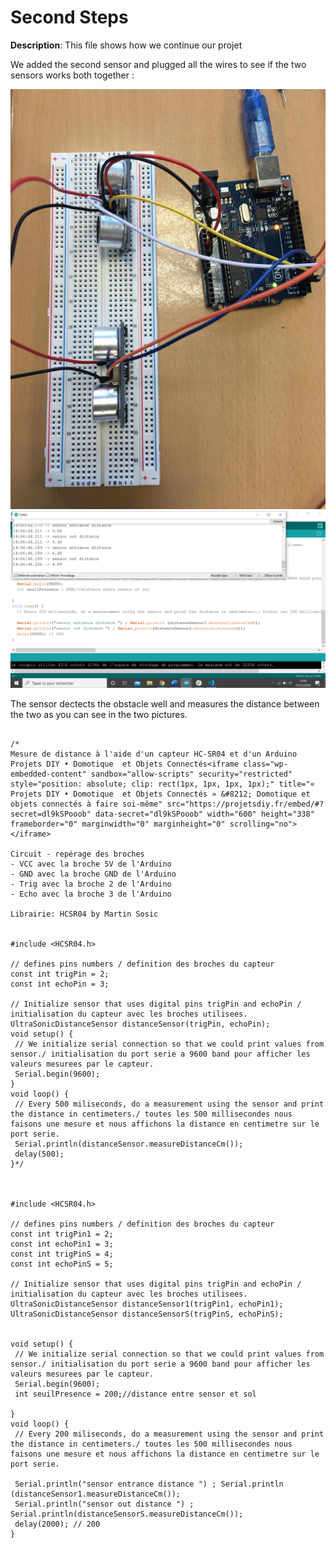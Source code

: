 # Second Steps
 **Description**:  This file shows how we continue our projet

We added the second sensor and plugged all the wires to see if the two sensors works both together :

![Branchement](https://github.com/efrei-paris-sud/2020-B-Bad-and-Boudji/blob/main/project/Step2/131570519_714866209166673_3110274308391363592_n.jpg)
![Screen](https://github.com/efrei-paris-sud/2020-B-Bad-and-Boudji/blob/main/project/Step2/131692346_178328550678658_3062877474122607788_n.png)

The sensor dectects the obstacle well and measures the distance between the two as you can see in the two pictures.

 ```Arduino
 
 /*
Mesure de distance à l'aide d'un capteur HC-SR04 et d'un Arduino
Projets DIY • Domotique  et Objets Connectés<iframe class="wp-embedded-content" sandbox="allow-scripts" security="restricted" style="position: absolute; clip: rect(1px, 1px, 1px, 1px);" title="« Projets DIY • Domotique  et Objets Connectés » &#8212; Domotique et objets connectés à faire soi-même" src="https://projetsdiy.fr/embed/#?secret=dl9kSPooob" data-secret="dl9kSPooob" width="600" height="338" frameborder="0" marginwidth="0" marginheight="0" scrolling="no"></iframe>

Circuit - repérage des broches
- VCC avec la broche 5V de l'Arduino
- GND avec la broche GND de l'Arduino
- Trig avec la broche 2 de l'Arduino
- Echo avec la broche 3 de l'Arduino

Librairie: HCSR04 by Martin Sosic


#include <HCSR04.h>

// defines pins numbers / definition des broches du capteur
const int trigPin = 2;
const int echoPin = 3;
 
// Initialize sensor that uses digital pins trigPin and echoPin / initialisation du capteur avec les broches utilisees.
UltraSonicDistanceSensor distanceSensor(trigPin, echoPin);
void setup() {
  // We initialize serial connection so that we could print values from sensor./ initialisation du port serie a 9600 band pour afficher les valeurs mesurees par le capteur.
  Serial.begin(9600); 
}
void loop() {
  // Every 500 miliseconds, do a measurement using the sensor and print the distance in centimeters./ toutes les 500 millisecondes nous faisons une mesure et nous affichons la distance en centimetre sur le port serie.
  Serial.println(distanceSensor.measureDistanceCm());
  delay(500);
}*/



#include <HCSR04.h>

// defines pins numbers / definition des broches du capteur
const int trigPin1 = 2;
const int echoPin1 = 3;
const int trigPinS = 4;
const int echoPinS = 5;
 
// Initialize sensor that uses digital pins trigPin and echoPin / initialisation du capteur avec les broches utilisees.
UltraSonicDistanceSensor distanceSensor1(trigPin1, echoPin1);
UltraSonicDistanceSensor distanceSensorS(trigPinS, echoPinS);


void setup() {
  // We initialize serial connection so that we could print values from sensor./ initialisation du port serie a 9600 band pour afficher les valeurs mesurees par le capteur.
  Serial.begin(9600); 
  int seuilPresence = 200;//distance entre sensor et sol
 
}
void loop() {
  // Every 200 miliseconds, do a measurement using the sensor and print the distance in centimeters./ toutes les 500 millisecondes nous faisons une mesure et nous affichons la distance en centimetre sur le port serie.
  
  Serial.println("sensor entrance distance ") ; Serial.println (distanceSensor1.measureDistanceCm());
  Serial.println("sensor out distance ") ; Serial.println(distanceSensorS.measureDistanceCm());
  delay(2000); // 200
}
 
 ```


